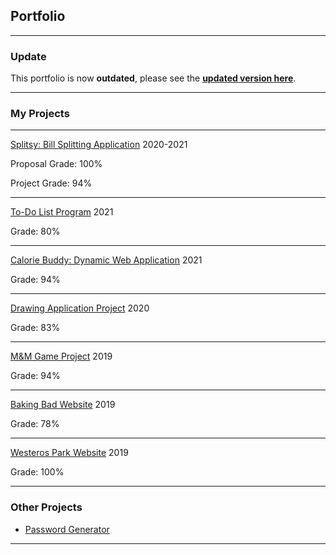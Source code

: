 ## Portfolio

---

### Update 

This portfolio is now **outdated**, please see the [**updated version here**](https://yaspaksoy.notion.site/).

---

### My Projects

---

[Splitsy: Bill Splitting Application](/splitsy)
2020-2021

Proposal Grade: 100% 

Project Grade: 94% 

---

[To-Do List Program](/todo_list)
2021

Grade: 80%  

---

[Calorie Buddy: Dynamic Web Application](/calorie_buddy)
2021

Grade: 94%

---

[Drawing Application Project](/drawing_app)
2020

Grade: 83% 

---

[M&M Game Project](/m&m_game)
2019

Grade: 94%

---

[Baking Bad Website](/baking_bad)
2019

Grade: 78% 

---

[Westeros Park Website](/westerosPark)
2019

Grade: 100% 

---

### Other Projects 

- [Password Generator](https://github.com/ysmnpksy/passwordGenerator)

---
